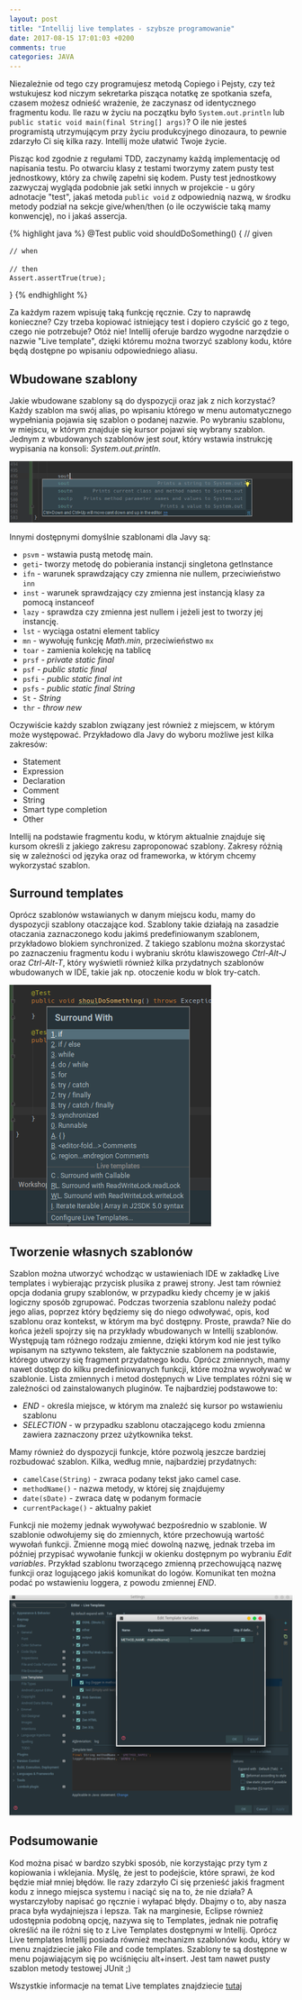 ```yaml
---
layout: post
title: "Intellij live templates - szybsze programowanie"
date: 2017-08-15 17:01:03 +0200
comments: true
categories: JAVA
---
```

Niezależnie od tego czy programujesz metodą Copiego i Pejsty, czy też wstukujesz kod niczym sekretarka pisząca notatkę ze spotkania szefa, czasem możesz odnieść wrażenie,
że zaczynasz od identycznego fragmentu kodu. Ile razu w życiu na początku było `System.out.println` lub `public static void main(final String[] args)`? O ile nie jesteś programistą
utrzymującym przy życiu produkcyjnego dinozaura, to pewnie zdarzyło Ci się kilka razy. Intellij może ułatwić Twoje życie.
<!--more-->

Pisząc kod zgodnie z regułami TDD, zaczynamy każdą implementację od napisania testu. Po otwarciu klasy z testami tworzymy zatem pusty test jednostkowy, który za chwilę zapełni się kodem.
Pusty test jednostkowy zazwyczaj wygląda podobnie jak setki innych w projekcie - u góry adnotacje "test", jakaś metoda `public void` z odpowiednią nazwą, w środku metody podział
na sekcje give/when/then (o ile oczywiście taką mamy konwencję), no i jakaś assercja.

{% highlight java %}
@Test
public void shouldDoSomething() {
    // given

    // when

    // then
    Assert.assertTrue(true);
}
{% endhighlight %}

Za każdym razem wpisuję taką funkcję ręcznie. Czy to naprawdę konieczne? Czy trzeba kopiować istniejący test i dopiero czyścić go z tego, czego nie potrzebuje? Otóż nie!
Intellij oferuje bardzo wygodne narzędzie o nazwie "Live template", dzięki któremu można tworzyć szablony kodu, które będą dostępne po wpisaniu odpowiedniego aliasu.

## Wbudowane szablony
Jakie wbudowane szablony są do dyspozycji oraz jak z nich korzystać? Każdy szablon ma swój alias, po wpisaniu którego
w menu automatycznego wypełniania pojawia się szablon o podanej nazwie. Po wybraniu szablonu, w miejscu, w którym znajduje się kursor pojawi się wybrany szablon. Jednym z wbudowanych szablonów
jest _sout_, który wstawia instrukcję wypisania na konsoli: _System.out.println_.

![GitHub Logo](/images/sout.png)

Innymi dostępnymi domyślnie szablonami dla Javy są:

 * `psvm` - wstawia pustą metodę main.
 * `geti`- tworzy metodę do pobierania instancji singletona getInstance
 * `ifn` - warunek sprawdzający czy zmienna nie nullem, przeciwieństwo `inn`
 * `inst` - warunek sprawdzający czy zmienna jest instancją klasy za pomocą instanceof
 * `lazy` - sprawdza czy zmienna jest nullem i jeżeli jest to tworzy jej instancję.
 * `lst` - wyciąga ostatni element tablicy
 * `mn` - wywołuję funkcję _Math.min_, przeciwieństwo `mx`
 * `toar` - zamienia kolekcję na tablicę
 * `prsf` - _private static final_
 * `psf` - _public static final_
 * `psfi` - _public static final int_
 * `psfs` - _public static final String_
 * `St` - _String_
 * `thr` - _throw new_

Oczywiście każdy szablon związany jest również z miejscem, w którym może występować. Przykładowo dla Javy do wyboru możliwe jest kilka zakresów:

  * Statement
  * Expression
  * Declaration
  * Comment
  * String
  * Smart type completion
  * Other

  Intellij na podstawie fragmentu kodu, w którym aktualnie znajduje się kursom określi z jakiego zakresu zaproponować szablony. Zakresy różnią się w zależności
  od języka oraz od frameworka, w którym chcemy wykorzystać szablon.

## Surround templates
Oprócz szablonów wstawianych w danym miejscu kodu, mamy do dyspozycji szablony otaczające kod. Szablony takie działają na zasadzie otaczania zaznaczonego kodu jakimś predefiniowanym szablonem, przykładowo
blokiem synchronized. Z takiego szablonu można skorzystać po zaznaczeniu fragmentu kodu i wybraniu skrótu klawiszowego
_Ctrl-Alt-J_ oraz _Ctrl-Alt-T_, który wyświetli również kilka przydatnych szablonów wbudowanych w IDE, takie jak np. otoczenie kodu w blok try-catch.

![GitHub Logo](/images/templatesMenu.png)

## Tworzenie własnych szablonów
Szablon można utworzyć wchodząc w ustawieniach IDE w zakładkę Live templates i wybierając przycisk plusika z prawej strony. Jest tam również opcja dodania grupy szablonów, w przypadku kiedy chcemy
je w jakiś logiczny sposób zgrupować. Podczas tworzenia szablonu należy podać jego alias, poprzez który będziemy się do niego odwoływać, opis, kod szablonu oraz kontekst, w którym ma być dostępny. Proste, prawda?
Nie do końca jeżeli spojrzy się na przykłady wbudowanych w Intellij szablonów. Występują tam różnego rodzaju zmienne, dzięki którym kod nie jest tylko wpisanym na sztywno tekstem, ale faktycznie
szablonem na podstawie, którego utworzy się fragment przydatnego kodu. Oprócz zmiennych, mamy nawet dostęp do kilku predefiniowanych funkcji, które można wywoływać w szablonie. Lista zmiennych i metod
dostępnych w Live templates różni się w zależności od zainstalowanych pluginów. Te najbardziej podstawowe to:

  * $END$ - określa miejsce, w którym ma znaleźć się kursor po wstawieniu szablonu
  * $SELECTION$ - w przypadku szablonu otaczającego kodu zmienna zawiera zaznaczony przez użytkownika tekst.

Mamy również do dyspozycji funkcje, które pozwolą jeszcze bardziej rozbudować szablon. Kilka, według mnie, najbardziej przydatnych:

  * `camelCase(String)` - zwraca podany tekst jako camel case.
  * `methodName()` - nazwa metody, w której się znajdujemy
  * `date(sDate)` - zwraca datę w podanym formacie
  * `currentPackage()` - aktualny pakiet

Funkcji nie możemy jednak wywoływać bezpośrednio w szablonie. W szablonie odwołujemy się do zmiennych, które przechowują wartość wywołań funkcji. Zmienne mogą mieć dowolną nazwę, jednak trzeba im
później przypisać wywołanie funkcji w okienku dostępnym po wybraniu _Edit variables_. Przykład szablonu tworzącego zmienną przechowującą nazwę funkcji oraz logującego jakiś komunikat do logów. Komunikat
ten można podać po wstawieniu loggera, z powodu zmiennej _$END$_.

![GitHub Logo](/images/newLiveTemplate.png)

## Podsumowanie
Kod można pisać w bardzo szybki sposób, nie korzystając przy tym z kopiowania i wklejania. Myślę, że jest to podejście, które sprawi, że kod będzie miał mniej błędów. Ile razy zdarzyło Ci
się przenieść jakiś fragment kodu z innego miejsca systemu i naciąć się na to, że nie działa? A wystarczyłoby napisać go ręcznie i wyłapać błędy. Dbajmy o to, aby nasza praca była wydajniejsza
i lepsza. Tak na marginesie, Eclipse również udostępnia podobną opcję, nazywa się to Templates, jednak nie potrafię określić na ile różni się to z Live Templates dostępnymi w Intellij. Oprócz Live templates Intellij posiada również
mechanizm szablonów kodu, który w menu znajdziecie jako File and code templates. Szablony te są dostępne w menu pojawiającym się po wciśnięciu alt+insert. Jest tam nawet pusty szablon metody testowej JUnit ;)

Wszystkie informacje na temat Live templates znajdziecie [tutaj](https://www.jetbrains.com/help/idea/live-templates.html)


